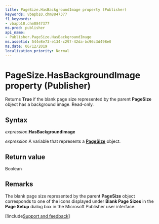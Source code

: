 ```yaml
---
title: PageSize.HasBackgroundImage property (Publisher)
keywords: vbapb10.chm8847377
f1_keywords:
- vbapb10.chm8847377
ms.prod: publisher
api_name:
- Publisher.PageSize.HasBackgroundImage
ms.assetid: 544e8e73-e134-c297-42da-bc96c3d498e0
ms.date: 06/12/2019
localization_priority: Normal
---
```



# PageSize.HasBackgroundImage property (Publisher)

Returns **True** if the blank page size represented by the parent **PageSize** object has a background image. Read-only.


## Syntax

_expression_.**HasBackgroundImage**

_expression_ A variable that represents a **[PageSize](Publisher.PageSize.md)** object.


## Return value

Boolean


## Remarks

The blank page size represented by the parent **PageSize** object corresponds to one of the icons displayed under **Blank Page Sizes** in the **Page Setup** dialog box in the Microsoft Publisher user interface.


[!include[Support and feedback](~/includes/feedback-boilerplate.md)]